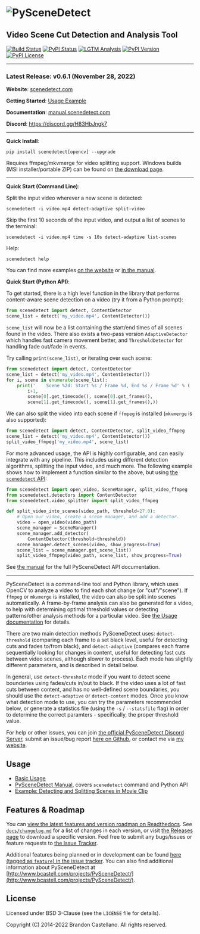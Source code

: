 
![PySceneDetect](https://raw.githubusercontent.com/Breakthrough/PySceneDetect/master/docs/img/pyscenedetect_logo_small.png)
==========================================================
Video Scene Cut Detection and Analysis Tool
----------------------------------------------------------

[![Build Status](https://img.shields.io/travis/com/Breakthrough/PySceneDetect/master)](https://travis-ci.com/github/Breakthrough/PySceneDetect) [![PyPI Status](https://img.shields.io/pypi/status/scenedetect.svg)](https://pypi.python.org/pypi/scenedetect/) [![LGTM Analysis](https://img.shields.io/lgtm/grade/python/github/Breakthrough/PySceneDetect.svg)](https://lgtm.com/projects/g/Breakthrough/PySceneDetect) [![PyPI Version](https://img.shields.io/pypi/v/scenedetect?color=blue)](https://pypi.python.org/pypi/scenedetect/)  [![PyPI License](https://img.shields.io/pypi/l/scenedetect.svg)](http://pyscenedetect.readthedocs.org/en/latest/copyright/)

----------------------------------------------------------

### Latest Release: v0.6.1 (November 28, 2022)

**Website**:  [scenedetect.com](http://www.scenedetect.com)

**Getting Started**: [Usage Example](https://scenedetect.com/en/latest/examples/usage-example/)

**Documentation**:  [manual.scenedetect.com](http://manual.scenedetect.com)

**Discord**: https://discord.gg/H83HbJngk7

----------------------------------------------------------

**Quick Install**:

    pip install scenedetect[opencv] --upgrade

Requires ffmpeg/mkvmerge for video splitting support. Windows builds (MSI installer/portable ZIP) can be found on [the download page](http://scenedetect.com/en/latest/download/).

----------------------------------------------------------

**Quick Start (Command Line)**:

Split the input video wherever a new scene is detected:

    scenedetect -i video.mp4 detect-adaptive split-video

Skip the first 10 seconds of the input video, and output a list of scenes to the terminal:

    scenedetect -i video.mp4 time -s 10s detect-adaptive list-scenes

Help:

    scenedetect help

You can find more examples [on the website](https://scenedetect.com/en/latest/examples/usage-example/) or [in the manual](https://scenedetect.com/projects/Manual/en/latest/cli/global_options.html).

**Quick Start (Python API)**:

To get started, there is a high level function in the library that performs content-aware scene detection on a video (try it from a Python prompt):

```python
from scenedetect import detect, ContentDetector
scene_list = detect('my_video.mp4', ContentDetector())
```

`scene_list` will now be a list containing the start/end times of all scenes found in the video.  There also exists a two-pass version `AdaptiveDetector` which handles fast camera movement better, and `ThresholdDetector` for handling fade out/fade in events.

Try calling `print(scene_list)`, or iterating over each scene:

```python
from scenedetect import detect, ContentDetector
scene_list = detect('my_video.mp4', ContentDetector())
for i, scene in enumerate(scene_list):
    print('    Scene %2d: Start %s / Frame %d, End %s / Frame %d' % (
        i+1,
        scene[0].get_timecode(), scene[0].get_frames(),
        scene[1].get_timecode(), scene[1].get_frames(),))
```

We can also split the video into each scene if `ffmpeg` is installed (`mkvmerge` is also supported):

```python
from scenedetect import detect, ContentDetector, split_video_ffmpeg
scene_list = detect('my_video.mp4', ContentDetector())
split_video_ffmpeg('my_video.mp4', scene_list)
```

For more advanced usage, the API is highly configurable, and can easily integrate with any pipeline. This includes using different detection algorithms, splitting the input video, and much more. The following example shows how to implement a function similar to the above, but using [the `scenedetect` API](https://scenedetect.com/projects/Manual/en/latest/api.html):

```python
from scenedetect import open_video, SceneManager, split_video_ffmpeg
from scenedetect.detectors import ContentDetector
from scenedetect.video_splitter import split_video_ffmpeg

def split_video_into_scenes(video_path, threshold=27.0):
    # Open our video, create a scene manager, and add a detector.
    video = open_video(video_path)
    scene_manager = SceneManager()
    scene_manager.add_detector(
        ContentDetector(threshold=threshold))
    scene_manager.detect_scenes(video, show_progress=True)
    scene_list = scene_manager.get_scene_list()
    split_video_ffmpeg(video_path, scene_list, show_progress=True)
```

See [the manual](https://scenedetect.com/projects/Manual/en/latest/api.html) for the
full PySceneDetect API documentation.

----------------------------------------------------------

PySceneDetect is a command-line tool and Python library, which uses OpenCV to analyze a video to find each shot change (or "cut"/"scene").  If `ffmpeg` or `mkvmerge` is installed, the video can also be split into scenes automatically.  A frame-by-frame analysis can also be generated for a video, to help with determining optimal threshold values or detecting patterns/other analysis methods for a particular video.  See [the Usage documentation](https://scenedetect.com/en/latest/examples/usage/) for details.

There are two main detection methods PySceneDetect uses: `detect-threshold` (comparing each frame to a set black level, useful for detecting cuts and fades to/from black), and `detect-adaptive` (compares each frame sequentially looking for changes in content, useful for detecting fast cuts between video scenes, although slower to process).  Each mode has slightly different parameters, and is described in detail below.

In general, use `detect-threshold` mode if you want to detect scene boundaries using fades/cuts in/out to black.  If the video uses a lot of fast cuts between content, and has no well-defined scene boundaries, you should use the `detect-adaptive` or `detect-content` modes.  Once you know what detection mode to use, you can try the parameters recommended below, or generate a statistics file (using the `-s` / `--statsfile` flag) in order to determine the correct paramters - specifically, the proper threshold value.

For help or other issues, you can join [the official PySceneDetect Discord Server](https://discord.gg/H83HbJngk7), submit an issue/bug report [here on Github](https://github.com/Breakthrough/PySceneDetect/issues), or contact me via [my website](http://www.bcastell.com/about/).


Usage
----------------------------------------------------------

 - [Basic Usage](https://scenedetect.com/en/latest/examples/usage/)
 - [PySceneDetect Manual](https://manual.scenedetect.com/), covers `scenedetect` command and Python API
 - [Example: Detecting and Splitting Scenes in Movie Clip](https://scenedetect.com/en/latest/examples/usage-example/)


Features & Roadmap
----------------------------------------------------------

You can [view the latest features and version roadmap on Readthedocs](http://pyscenedetect.readthedocs.org/en/latest/features/).
See [`docs/changelog.md`](https://github.com/Breakthrough/PySceneDetect/blob/master/docs/changelog.md) for a list of changes in each version, or visit [the Releases page](https://github.com/Breakthrough/PySceneDetect/releases) to download a specific version.  Feel free to submit any bugs/issues or feature requests to [the Issue Tracker](https://github.com/Breakthrough/PySceneDetect/issues).

Additional features being planned or in development can be found [here (tagged as `feature`) in the issue tracker](https://github.com/Breakthrough/PySceneDetect/issues?q=is%3Aissue+is%3Aopen+label%3Afeature).  You can also find additional information about PySceneDetect at [http://www.bcastell.com/projects/PySceneDetect/](http://www.bcastell.com/projects/PySceneDetect/).


License
----------------------------------------------------------

Licensed under BSD 3-Clause (see the `LICENSE` file for details).

Copyright (C) 2014-2022 Brandon Castellano.
All rights reserved.
